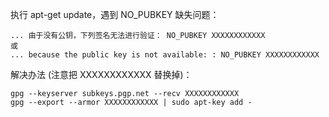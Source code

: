 
执行 apt-get update，遇到 NO_PUBKEY 缺失问题：

```
... 由于没有公钥，下列签名无法进行验证： NO_PUBKEY XXXXXXXXXXXX
或
... because the public key is not available: : NO_PUBKEY XXXXXXXXXXXX
```

解决办法 (注意把 XXXXXXXXXXXX 替换掉)：

```
gpg --keyserver subkeys.pgp.net --recv XXXXXXXXXXXX
gpg --export --armor XXXXXXXXXXXX | sudo apt-key add -
```

